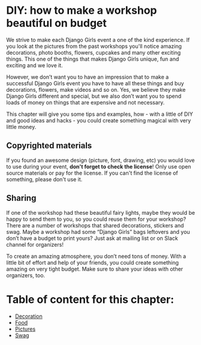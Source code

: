 # DIY: how to make a workshop beautiful on budget

We strive to make each Django Girls event a one of the kind experience. If you look at the pictures from the past workshops you'll notice amazing decorations, photo booths, flowers, cupcakes and many other exciting things. This one of the things that makes Django Girls unique, fun and exciting and we love it. 

However, we don’t want you to have an impression that to make a successful Django Girls event you have to have all these things and buy decorations, flowers, make videos and so on. Yes, we believe they make Django Girls different and special, but we also don’t want you to spend loads of money on things that are expensive and not necessary.

This chapter will give you some tips and examples, how - with a little of DIY and good ideas and hacks - you could create something magical with very little money. 

## Copyrighted materials

If you found an awesome design (picture, font, drawing, etc) you would love to use during your event, **don't forget to check the license**! Only use open source materials or pay for the license. If you can't find the license of something, please don't use it.

## Sharing

If one of the workshop had these beautiful fairy lights, maybe they would be happy to send them to you, so you could reuse them for your workshop? There are a number of workshops that shared decorations, stickers and swag. Maybe a workshop had some “Django Girls” bags leftovers and you don’t have a budget to print yours? Just ask at mailing list or on Slack channel for organizers!

To create an amazing atmosphere, you don’t need tons of money. With a little bit of effort and help of your friends, you could create something amazing on very tight budget. Make sure to share your ideas with other organizers, too.

# Table of content for this chapter:

- [Decoration](./decoration.md)
- [Food](./food.md)
- [Pictures](./pictures.md)
- [Swag](./swag.md)